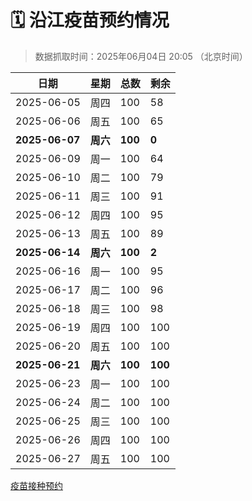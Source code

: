# 🗓️ 沿江疫苗预约情况

> 数据抓取时间：2025年06月04日 20:05 （北京时间）

| 日期 | 星期 | 总数 | 剩余 |
|------|------|------|------|
| 2025-06-05 | 周四 | 100 | 58 |
| 2025-06-06 | 周五 | 100 | 65 |
| **2025-06-07** | **周六** | **100** | **0** |
| 2025-06-09 | 周一 | 100 | 64 |
| 2025-06-10 | 周二 | 100 | 79 |
| 2025-06-11 | 周三 | 100 | 91 |
| 2025-06-12 | 周四 | 100 | 95 |
| 2025-06-13 | 周五 | 100 | 89 |
| **2025-06-14** | **周六** | **100** | **2** |
| 2025-06-16 | 周一 | 100 | 95 |
| 2025-06-17 | 周二 | 100 | 96 |
| 2025-06-18 | 周三 | 100 | 98 |
| 2025-06-19 | 周四 | 100 | 100 |
| 2025-06-20 | 周五 | 100 | 100 |
| **2025-06-21** | **周六** | **100** | **100** |
| 2025-06-23 | 周一 | 100 | 100 |
| 2025-06-24 | 周二 | 100 | 100 |
| 2025-06-25 | 周三 | 100 | 100 |
| 2025-06-26 | 周四 | 100 | 100 |
| 2025-06-27 | 周五 | 100 | 100 |

<a href="http://yfzweb.ishequ.net/#/login">疫苗接种预约</a>
